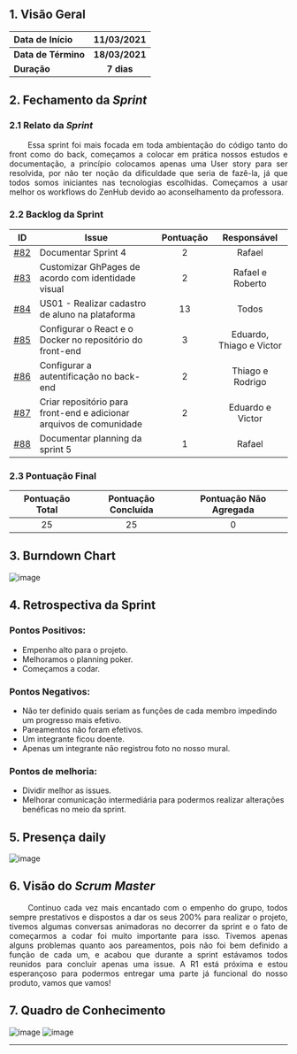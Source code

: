 
##  1. <a name="1">Visão Geral</a>

| Data de Início | 11/03/2021 |
|:--|:--:|
| **Data de Término** | **18/03/2021** |
| **Duração** | **7 dias** |

## 2. <a name="2">Fechamento da _Sprint_</a>
### 2.1 <a name="2.1">Relato da _Sprint_</a>
<p align="justify">&emsp;&emsp; 
Essa sprint foi mais focada em toda ambientação do código tanto do front como do back, começamos a colocar em prática nossos estudos e documentação, a princípio colocamos apenas uma User story para ser resolvida, por não ter noção da dificuldade que seria de fazê-la, já que todos somos iniciantes nas tecnologias escolhidas. Começamos a usar melhor os workflows do ZenHub devido ao aconselhamento da professora.
</p>

### 2.2 <a name="2.2">Backlog da Sprint</a>
<!-- Exemplo -->
| ID | Issue | Pontuação | Responsável|
|:--:| ------- | :----: | :----: |
| [#82](https://github.com/fga-eps-mds/2020.2-Anunbis/issues/82) | Documentar Sprint 4 | 2 | Rafael
| [#83](https://github.com/fga-eps-mds/2020.2-Anunbis/issues/83) | Customizar GhPages de acordo com identidade visual| 2 | Rafael e Roberto
| [#84](https://github.com/fga-eps-mds/2020.2-Anunbis/issues/84) | US01 - Realizar cadastro de aluno na plataforma |13|Todos|
| [#85](https://github.com/fga-eps-mds/2020.2-Anunbis/issues/85) | Configurar o React e o Docker no repositório do front-end|3|Eduardo, Thiago e Victor
| [#86](https://github.com/fga-eps-mds/2020.2-Anunbis/issues/86) | Configurar a autentificação no back-end|2|Thiago e Rodrigo
| [#87](https://github.com/fga-eps-mds/2020.2-Anunbis/issues/87) | Criar repositório para front-end e adicionar arquivos de comunidade| 2|Eduardo e Victor
| [#88](https://github.com/fga-eps-mds/2020.2-Anunbis/issues/88) | Documentar planning da sprint 5|1| Rafael


### 2.3 <a name="2.3">Pontuação Final</a>
|Pontuação Total|Pontuação Concluída|Pontuação Não Agregada
|:-:|:-:|:-:|
|25|25|0

## 3. <a name="3">Burndown Chart</a>
![image](https://user-images.githubusercontent.com/74625814/111936946-7f9a7d00-8aa5-11eb-8e64-83b3cb841543.png)

## 4. <a name="4">Retrospectiva da Sprint</a>
### **Pontos Positivos:**
* Empenho alto para o projeto.
* Melhoramos o planning poker.
* Começamos a codar.

### **Pontos Negativos:**
* Não ter definido quais seriam as funções de cada membro impedindo um progresso mais efetivo.
* Pareamentos não foram efetivos.
* Um integrante ficou doente.
* Apenas um integrante não registrou foto no nosso mural.

### **Pontos de melhoria:**
* Dividir melhor as issues.
* Melhorar comunicação intermediária para podermos realizar alterações benéficas no meio da sprint.


## 5. <a name="5">Presença daily</a>
![image](https://user-images.githubusercontent.com/74625814/112011273-dedca980-8b06-11eb-87b9-ad33bf67e64a.png)

## 6. <a name="6">Visão do _Scrum Master_</a>

<p align="justify">&emsp;&emsp;
Continuo cada vez mais encantado com o empenho do grupo, todos sempre prestativos e dispostos a dar os seus 200% para realizar o projeto, tivemos algumas conversas animadoras no decorrer da sprint e o fato de começarmos a codar foi muito importante para isso. Tivemos apenas alguns problemas quanto aos pareamentos, pois não foi bem definido a função de cada um, e acabou que durante a sprint estávamos todos reunidos para concluir apenas uma issue. A R1 está próxima e estou esperançoso para podermos entregar uma parte já funcional do nosso produto, vamos que vamos! 
</p>

## 7. <a name="7">Quadro de Conhecimento</a>
![image](https://user-images.githubusercontent.com/74625814/112012013-940f6180-8b07-11eb-8742-df2c733cb0d0.png)
![image](https://user-images.githubusercontent.com/74625814/112012038-9d003300-8b07-11eb-9564-d4fd1d8dbd06.png)

------------